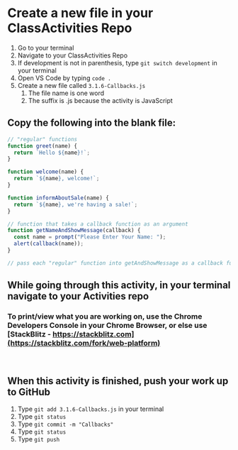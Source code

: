 # Create a new file in your ClassActivities Repo

1. Go to your terminal
2. Navigate to your ClassActivities Repo
3. If development is not in parenthesis, type `git switch development` in your terminal
4. Open VS Code by typing `code .`
5. Create a new file called `3.1.6-Callbacks.js`
    1. The file name is one word
    2. The suffix is .js because the activity is JavaScript

## Copy the following into the blank file:

```javascript
// "regular" functions
function greet(name) {
  return `Hello ${name}!`;
}

function welcome(name) {
  return `${name}, welcome!`;
}

function informAboutSale(name) {
  return `${name}, we're having a sale!`;
}

// function that takes a callback function as an argument
function getNameAndShowMessage(callback) {
  const name = prompt("Please Enter Your Name: ");
  alert(callback(name));
}

// pass each "regular" function into getAndShowMessage as a callback function
```

## While going through this activity, in your terminal navigate to your Activities repo

### To print/view what you are working on, use the Chrome Developers Console in your Chrome Browser, or else use [StackBlitz - https://stackblitz.com](https://stackblitz.com/fork/web-platform)

<br>

## When this activity is finished, push your work up to GitHub

1. Type `git add 3.1.6-Callbacks.js` in your terminal
2. Type `git status`
3. Type `git commit -m "Callbacks"`
4. Type `git status`
5. Type `git push`
